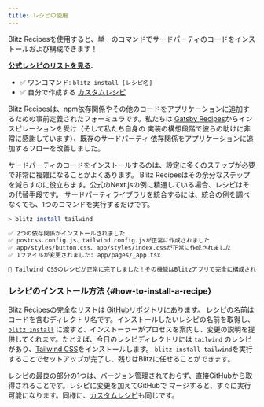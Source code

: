 ```yaml
---
title: レシピの使用
---
```


Blitz Recipesを使用すると、単一のコマンドでサードパーティのコードをインストールおよび構成できます！

**[公式レシピのリストを見る](https://github.com/blitz-js/blitz/tree/canary/recipes).**

- ✅ ワンコマンド: `blitz install [レシピ名]`
- ✅ 自分で作成する [カスタムレシピ](writing-recipes)

Blitz Recipesは、npm依存関係やその他のコードをアプリケーションに追加するための事前定義されたフォーミュラです。私たちは
[Gatsby Recipes](https://www.gatsbyjs.org/docs/recipes/)からインスピレーションを受け（そして私たち自身の
実装の構想段階で彼らの助けに非常に感謝しています）、既存のサードパーティ
依存関係をアプリケーションに追加するフローを改善しました。

サードパーティのコードをインストールするのは、設定に多くのステップが必要で非常に複雑になることがよくあります。
Blitz Recipesはその余分なステップを減らすのに役立ちます。公式のNext.jsの例に精通している場合、レシピはその代替手段です。
サードパーティライブラリを統合するには、統合の例を調べなくても、1つのコマンドを実行するだけです。

```bash
> blitz install tailwind

✅ 2つの依存関係がインストールされました
✅ postcss.config.js、tailwind.config.jsが正常に作成されました
✅ app/styles/button.css、app/styles/index.cssが正常に作成されました
✅ 1ファイルが変更されました: app/pages/_app.tsx

🎉 Tailwind CSSのレシピが正常に完了しました！その機能はBlitzアプリで完全に構成されています。
```

### レシピのインストール方法 {#how-to-install-a-recipe}

Blitz Recipesの完全なリストは
[GitHubリポジトリ](https://github.com/blitz-js/blitz/tree/canary/recipes)にあります。
レシピの名前はコードを含むディレクトリ名です。インストールしたいレシピの名前を取得し、
[`blitz install`](cli-install) に渡すと、インストーラーがプロセスを案内し、変更の説明を提供してくれます。たとえば、今日のレシピディレクトリには
`tailwind` のレシピがあり、[Tailwind CSS](https://tailwindcss.com/)をインストールします。
`blitz install tailwind`を実行することでセットアップが完了し、残りはBlitzに任せることができます。

レシピの最良の部分の1つは、バージョン管理されておらず、直接GitHubから取得されることです。レシピに変更を加えてGitHubで
マージすると、すぐに実行可能になります。同様に、[カスタムレシピ](writing-recipes)も同じです。

